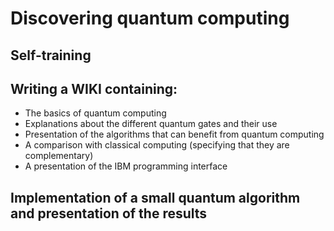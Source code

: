 # Discovering quantum computing


## Self-training

## Writing a WIKI containing:
- The basics of quantum computing
- Explanations about the different quantum gates and their use
- Presentation of the algorithms that can benefit from quantum computing
- A comparison with classical computing (specifying that they are complementary) 
- A presentation of the IBM programming interface

## Implementation of a small quantum algorithm and presentation of the results
